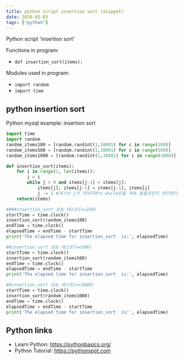 ```yaml
---
title: python script insertion sort (snippet)
date: 2020-03-03
tags: ["python"]
---
```

Python script 'insertion sort'

Functions in program: 
* `def insertion_sort(items):`

Modules used in program: 
* `import random`
* `import time`

## python insertion sort

Python mysql example: insertion sort

```python
import time
import random
random_items100 = [random.randint(1,10001) for c in range(100)]
random_items500 = [random.randint(1,10001) for c in range(500)]
random_items1000 = [random.randint(1,10001) for c in range(1000)]

def insertion_sort(items):
    for i in range(1, len(items)):
        j = i
        while j > 0 and items[j-1] > items[j]:
            items[j], items[j-1] = items[j-1], items[j]
            j -= 1 #여기서 j가 작아지면서 while문을 계속 돌릴것인지 판단한다
    return(items)

####insertion_sort 성능 테스트(n=100)
startTime = time.clock()
insertion_sort(random_items100)
endTime = time.clock()
elapsedTime = endTime - startTime
print('The elapsed time for insertion_sort  is:', elapsedTime)

##insertion_sort 성능 테스트(n=500)
startTime = time.clock()
insertion_sort(random_items500)
endTime = time.clock()
elapsedTime = endTime - startTime
print('The elapsed time for insertion_sort  is:', elapsedTime)

##insertion_sort 성능 테스트(n=1000)
startTime = time.clock()
insertion_sort(random_items1000)
endTime = time.clock()
elapsedTime = endTime - startTime
print('The elapsed time for insertion_sort  is:', elapsedTime)


```

## Python links

- Learn Python: https://pythonbasics.org/
- Python Tutorial: https://pythonspot.com
